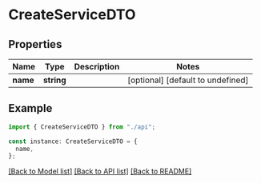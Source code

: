 # CreateServiceDTO

## Properties

| Name     | Type       | Description | Notes                             |
| -------- | ---------- | ----------- | --------------------------------- |
| **name** | **string** |             | [optional] [default to undefined] |

## Example

```typescript
import { CreateServiceDTO } from "./api";

const instance: CreateServiceDTO = {
  name,
};
```

[[Back to Model list]](../README.md#documentation-for-models) [[Back to API list]](../README.md#documentation-for-api-endpoints) [[Back to README]](../README.md)
